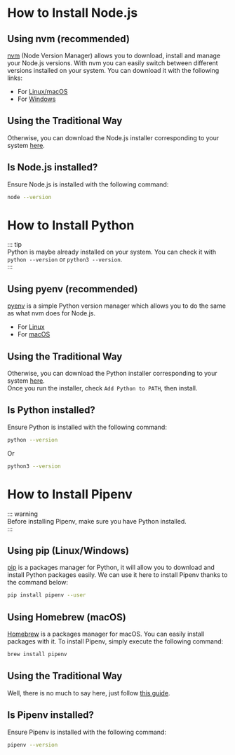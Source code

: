 # How to Install Node.js  
  
## Using nvm (recommended)  
  
[nvm](https://github.com/creationix/nvm) (Node Version Manager) allows you to download, install and manage your Node.js versions. With nvm you can easily switch between different versions installed on your system. You can download it with the following links:  
  
- For [Linux/macOS](https://github.com/creationix/nvm#install-script)  
- For [Windows](https://github.com/coreybutler/nvm-windows#installation--upgrades)  
  
## Using the Traditional Way  
  
Otherwise, you can download the Node.js installer corresponding to your system [here](https://nodejs.org/en/download/).  
  
## Is Node.js installed?  
  
Ensure Node.js is installed with the following command:  
  
```bash  
node --version  
```  
  
# How to Install Python  
  
::: tip  
Python is maybe already installed on your system. You can check it with `python --version` or `python3 --version`.  
:::  
  
## Using pyenv (recommended)  
  
[pyenv](https://github.com/pyenv/pyenv) is a simple Python version manager which allows you to do the same as what nvm does for Node.js.  
  
- For [Linux](https://github.com/pyenv/pyenv-installer#installation--update--uninstallation)  
- For [macOS](https://github.com/pyenv/pyenv#homebrew-on-macos)  
  
## Using the Traditional Way  
  
Otherwise, you can download the Python installer corresponding to your system [here](https://www.python.org/downloads/).  
Once you run the installer, check `Add Python to PATH`, then install.  
  
## Is Python installed?  
  
Ensure Python is installed with the following command:  
  
```bash  
python --version  
```  
Or  
```bash  
python3 --version  
```  
  
# How to Install Pipenv  
  
::: warning  
Before installing Pipenv, make sure you have Python installed.  
:::  

## Using pip (Linux/Windows)

[pip](https://pip.pypa.io/en/stable/installing/) is a packages manager for Python, it will allow you to download and install Python packages easily. We can use it here to install Pipenv thanks to the command below:

```bash
pip install pipenv --user
```

## Using Homebrew (macOS)

[Homebrew](https://brew.sh/) is a packages manager for macOS. You can easily install packages with it. To install Pipenv, simply execute the following command:

```bash
brew install pipenv
```

## Using the Traditional Way

Well, there is no much to say here, just follow [this guide](https://pipenv.readthedocs.io/en/latest/install/).  
  
## Is Pipenv installed?
  
Ensure Pipenv is installed with the following command:  
  
```bash  
pipenv --version  
```
